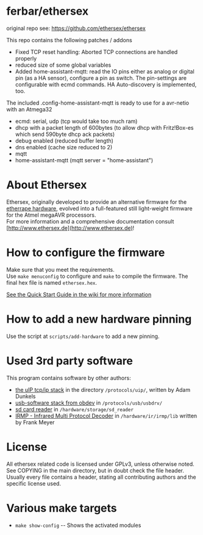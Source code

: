 ferbar/ethersex
===============
original repo see: https://github.com/ethersex/ethersex

This repo contains the following patches / addons
* Fixed TCP reset handling: Aborted TCP connections are handled properly
* reduced size of some global variables
* Added home-assistant-mqtt: read the IO pins either as analog or digital pin (as a HA sensor), configure a pin as switch.
  The pin-settings are configurable with ecmd commands. HA Auto-discovery is implemented, too.
  
The included .config-home-assistant-mqtt is ready to use for a avr-netio with an Atmega32
* ecmd: serial, udp (tcp would take too much ram)
* dhcp with a packet length of 600bytes (to allow dhcp with Fritz!Box-es which send 590byte dhcp ack packets)
* debug enabled (reduced buffer length)
* dns enabled (cache size reduced to 2)
* mqtt
* home-assistant-mqtt (mqtt server = "home-assistant")


About Ethersex
==============
Ethersex, originally developed to provide an alternative firmware for the [etherrape hardware](http://www.lochraster.org/etherrape),
evolved into a full-featured still light-weight firmware for the Atmel megaAVR processors.  
For more information and a comprehensive documentation  consult [http://www.ethersex.de](http://www.ethersex.de)!

How to configure the firmware
=============================
Make sure that you meet the requirements.  
Use `make menuconfig` to configure and `make` to compile the firmware.
The final hex file is named `ethersex.hex`.

[See the Quick Start Guide in the wiki for more information](http://ethersex.de/index.php/Quick_Start_Guide)

How to add a new hardware pinning
=================================
Use the script at `scripts/add-hardware` to add a new pinning.


Used 3rd party software 
=======================
This program contains software by other authors:

* [the uIP tcp/ip stack](http://www.sics.se/~adam/uip) in the directory `/protocols/uip/`, written by Adam Dunkels
* [usb-software stack from obdev](http://www.obdev.at/products/vusb/index.html) in `/protocols/usb/usbdrv/`
* [sd card reader](http://www.roland-riegel.de/sd-reader/index.html) in `/hardware/storage/sd_reader`
* [IRMP - Infrared Multi Protocol Decoder](https://www.mikrocontroller.net/articles/IRMP) in `/hardware/ir/irmp/lib` written by Frank Meyer

License
=======
All ethersex related code is licensed under GPLv3, unless otherwise noted. See COPYING in the main
directory, but in doubt check the file header. Usually every file contains a
header, stating all contributing authors and the specific license used.

Various make targets
====================

* `make show-config` -- Shows the activated modules
